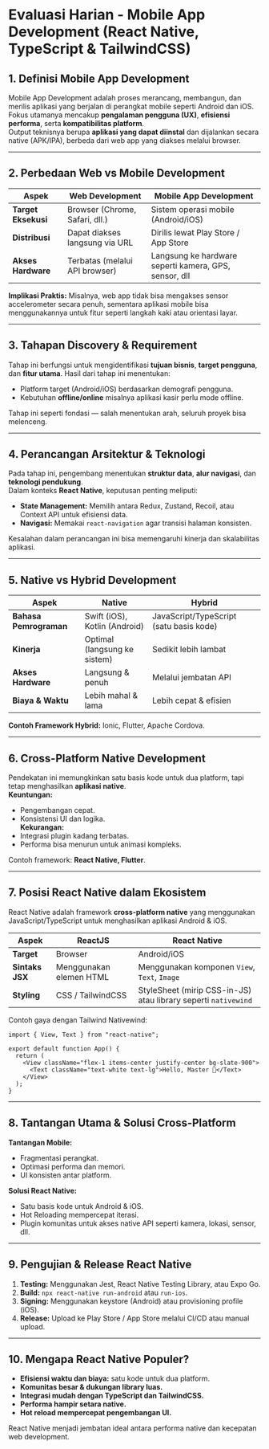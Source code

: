 # Evaluasi Harian - Mobile App Development (React Native, TypeScript & TailwindCSS)

## 1. Definisi Mobile App Development
Mobile App Development adalah proses merancang, membangun, dan merilis aplikasi yang berjalan di perangkat mobile seperti Android dan iOS. Fokus utamanya mencakup **pengalaman pengguna (UX)**, **efisiensi performa**, serta **kompatibilitas platform**.  
Output teknisnya berupa **aplikasi yang dapat diinstal** dan dijalankan secara native (APK/IPA), berbeda dari web app yang diakses melalui browser.

---

## 2. Perbedaan Web vs Mobile Development
| Aspek | Web Development | Mobile App Development |
|-------|------------------|-------------------------|
| **Target Eksekusi** | Browser (Chrome, Safari, dll.) | Sistem operasi mobile (Android/iOS) |
| **Distribusi** | Dapat diakses langsung via URL | Dirilis lewat Play Store / App Store |
| **Akses Hardware** | Terbatas (melalui API browser) | Langsung ke hardware seperti kamera, GPS, sensor, dll |

**Implikasi Praktis:** Misalnya, web app tidak bisa mengakses sensor accelerometer secara penuh, sementara aplikasi mobile bisa menggunakannya untuk fitur seperti langkah kaki atau orientasi layar.

---

## 3. Tahapan Discovery & Requirement
Tahap ini berfungsi untuk mengidentifikasi **tujuan bisnis**, **target pengguna**, dan **fitur utama**. Hasil dari tahap ini menentukan:  
- Platform target (Android/iOS) berdasarkan demografi pengguna.  
- Kebutuhan **offline/online** misalnya aplikasi kasir perlu mode offline.  

Tahap ini seperti fondasi — salah menentukan arah, seluruh proyek bisa melenceng.

---

## 4. Perancangan Arsitektur & Teknologi
Pada tahap ini, pengembang menentukan **struktur data**, **alur navigasi**, dan **teknologi pendukung**.  
Dalam konteks **React Native**, keputusan penting meliputi:  
- **State Management:** Memilih antara Redux, Zustand, Recoil, atau Context API untuk efisiensi data.  
- **Navigasi:** Memakai `react-navigation` agar transisi halaman konsisten.  

Kesalahan dalam perancangan ini bisa memengaruhi kinerja dan skalabilitas aplikasi.

---

## 5. Native vs Hybrid Development
| Aspek | Native | Hybrid |
|-------|---------|---------|
| **Bahasa Pemrograman** | Swift (iOS), Kotlin (Android) | JavaScript/TypeScript (satu basis kode) |
| **Kinerja** | Optimal (langsung ke sistem) | Sedikit lebih lambat |
| **Akses Hardware** | Langsung & penuh | Melalui jembatan API |
| **Biaya & Waktu** | Lebih mahal & lama | Lebih cepat & efisien |

**Contoh Framework Hybrid:** Ionic, Flutter, Apache Cordova.

---

## 6. Cross-Platform Native Development
Pendekatan ini memungkinkan satu basis kode untuk dua platform, tapi tetap menghasilkan **aplikasi native**.  
**Keuntungan:**  
- Pengembangan cepat.  
- Konsistensi UI dan logika.  
**Kekurangan:**  
- Integrasi plugin kadang terbatas.  
- Performa bisa menurun untuk animasi kompleks.  

Contoh framework: **React Native, Flutter**.

---

## 7. Posisi React Native dalam Ekosistem
React Native adalah framework **cross-platform native** yang menggunakan JavaScript/TypeScript untuk menghasilkan aplikasi Android & iOS.  

| Aspek | ReactJS | React Native |
|--------|----------|--------------|
| **Target** | Browser | Android/iOS |
| **Sintaks JSX** | Menggunakan elemen HTML | Menggunakan komponen `View`, `Text`, `Image` |
| **Styling** | CSS / TailwindCSS | StyleSheet (mirip CSS-in-JS) atau library seperti `nativewind` |

Contoh gaya dengan Tailwind Nativewind:
```tsx
import { View, Text } from "react-native";

export default function App() {
  return (
    <View className="flex-1 items-center justify-center bg-slate-900">
      <Text className="text-white text-lg">Hello, Master 👋</Text>
    </View>
  );
}
```

---

## 8. Tantangan Utama & Solusi Cross-Platform
**Tantangan Mobile:**  
- Fragmentasi perangkat.  
- Optimasi performa dan memori.  
- UI konsisten antar platform.  

**Solusi React Native:**  
- Satu basis kode untuk Android & iOS.  
- Hot Reloading mempercepat iterasi.  
- Plugin komunitas untuk akses native API seperti kamera, lokasi, sensor, dll.

---

## 9. Pengujian & Release React Native
1. **Testing:** Menggunakan Jest, React Native Testing Library, atau Expo Go.  
2. **Build:** `npx react-native run-android` atau `run-ios`.  
3. **Signing:** Menggunakan keystore (Android) atau provisioning profile (iOS).  
4. **Release:** Upload ke Play Store / App Store melalui CI/CD atau manual upload.

---

## 10. Mengapa React Native Populer?
- **Efisiensi waktu dan biaya:** satu kode untuk dua platform.  
- **Komunitas besar & dukungan library luas.**  
- **Integrasi mudah dengan TypeScript dan TailwindCSS.**  
- **Performa hampir setara native.**  
- **Hot reload mempercepat pengembangan UI.**  

React Native menjadi jembatan ideal antara performa native dan kecepatan web development.
